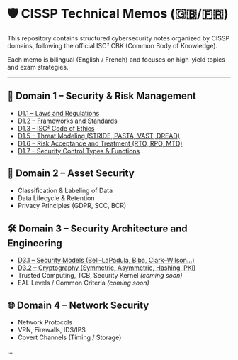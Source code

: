 # 🛡️ CISSP Technical Memos (🇬🇧/🇫🇷)

This repository contains structured cybersecurity notes organized by CISSP domains, following the official ISC² CBK (Common Body of Knowledge).

Each memo is bilingual (English / French) and focuses on high-yield topics and exam strategies.

---

## 📘 Domain 1 – Security & Risk Management

- [D1.1 – Laws and Regulations](memos/D1.1_Laws-and-Regulations.md)
- [D1.2 – Frameworks and Standards](memos/D1.2_Frameworks-and-Standards.md)
- [D1.3 – ISC² Code of Ethics](memos/D1.3_ISC2-Code-of-Ethics.md)
- [D1.5 – Threat Modeling (STRIDE, PASTA, VAST, DREAD)](memos/D1.5_Threat-Modeling.md)
- [D1.6 – Risk Acceptance and Treatment (RTO, RPO, MTD)](memos/D1.6_Risk-Acceptance-and-Treatment.md)
- [D1.7 – Security Control Types & Functions](memos/D1.7_Security-Control-Types.md)

## 🔐 Domain 2 – Asset Security

- Classification & Labeling of Data
- Data Lifecycle & Retention
- Privacy Principles (GDPR, SCC, BCR)

## 🛠️ Domain 3 – Security Architecture and Engineering

- [D3.1 – Security Models (Bell–LaPadula, Biba, Clark–Wilson...)](memos/D3.1_Security-Models.md)
- [D3.2 – Cryptography (Symmetric, Asymmetric, Hashing, PKI)](memos/D3.2_Cryptography.md)
- Trusted Computing, TCB, Security Kernel _(coming soon)_
- EAL Levels / Common Criteria _(coming soon)_

## 🌐 Domain 4 – Network Security

- Network Protocols
- VPN, Firewalls, IDS/IPS
- Covert Channels (Timing / Storage)

...
